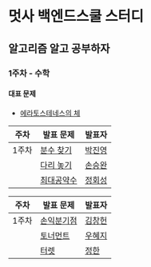 # 멋사 백엔드스쿨 스터디
## 알고리즘 알고 공부하자

### 1주차 - 수학
#### 대표 문제
- [에라토스테네스의 체](https://www.acmicpc.net/problem/2960)

| 주차  | 발표 문제    | 발표자     |
|----|--------------|------------|
| 1주차 |[분수 찾기](https://www.acmicpc.net/problem/1193)| [박진영](https://www.notion.so/1193-8e46ddfcf6e04fa9b368fe9ec99d5aa5) |
|      |[다리 놓기](https://www.acmicpc.net/problem/1010)| [손승완](https://www.notion.so/1010-19a8444358e84b0aaa4130ec6b3a2b89) |
|      |[최대공약수](https://www.acmicpc.net/problem/1850)| [정회성](https://www.notion.so/1850-6cb59a7543044071be28616c656702cb) |

| 주차  | 발표 문제    | 발표자     |
|----|--------------|------------|
| 1주차 |[손익분기점](https://www.acmicpc.net/problem/1712)| [김창헌](https://www.notion.so/1712-4aa4bdaec446404a91e5a9649186d082) |
|      |[토너먼트](https://www.acmicpc.net/problem/1057)| [우혜지](https://www.notion.so/1057-e2bd3655f65a411a9dc9633fe8922d1e) |
|      |[터렛](https://www.acmicpc.net/problem/1002)| [정한](https://www.notion.so/1002-2-e393265fc1e742ea89a01faf3b12ef31) |


